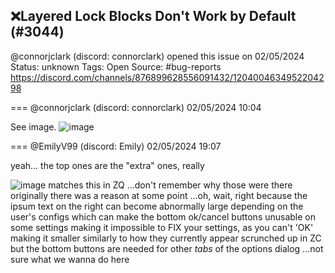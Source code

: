 ## ❌Layered Lock Blocks Don't Work by Default (#3044)
@connorjclark (discord: connorclark) opened this issue on 02/05/2024
Status: unknown
Tags: Open
Source: #bug-reports https://discord.com/channels/876899628556091432/1204004634952204298


=== @connorjclark (discord: connorclark) 02/05/2024 10:04

See image.
![image](https://cdn.discordapp.com/attachments/1204004634952204298/1204004635505991822/image.png?ex=65e59cb2&is=65d327b2&hm=a8cae92e063a54ff96fac61a8fb87ab6fc0be1209909bf9eecac72febf899d5d&)

=== @EmilyV99 (discord: Emily) 02/05/2024 19:07

yeah... the top ones are the "extra" ones, really

![image](https://cdn.discordapp.com/attachments/1204004634952204298/1204141282168021052/image.png?ex=65e61bf5&is=65d3a6f5&hm=93f593b97b65ea143f562e01f7c36c46bba0d4f912693bcc09a4bbedd0237521&)
matches this in ZQ
...don't remember why those were there originally
there was a reason at some point
...oh, wait, right
because the ipsum text on the right can become abnormally large depending on the user's configs
which can make the bottom ok/cancel buttons unusable on some settings
making it impossible to FIX your settings, as you can't 'OK' making it smaller
similarly to how they currently appear scrunched up in ZC
but the bottom buttons are needed for other *tabs* of the options dialog
...not sure what we wanna do here
